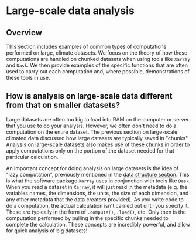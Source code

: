# Large-scale data analysis

## Overview
This section includes examples of common types of computations performed on large, climate datasets. We focus on the theory of how these computations are handled on chunked datasets when using tools like `Xarray` and `Dask`. We then provide examples of the specific functions that are often used to carry out each computation and, where possible, demonstrations of these tools in use.

## How is analysis on large-scale data different from that on smaller datasets?
Large datasets are often too big to load into RAM on the computer or server that you use to do your analysis. However, we often don't need to do a computation on the entire dataset. The previous section on large-scale climated data discussed how large datasets are typically saved in "chunks". Analysis on large-scale datasets also makes use of these chunks in order to apply computations only on the portion of the dataset needed for that particular calculation.

An important concept for doing analysis on large datasets is the idea of "lazy computation", previously mentioned in the [data structure section](https://acdguide.github.io/BigData/data/data-structure.html). This is what the software package `Xarray` uses in conjunction with tools like `Dask`. When you read a dataset in `Xarray`, it will just read in the metadata (e.g. the variables names, the dimensions, the units, the size of each dimension, and any other metadata that the data creators provided). As you write code to do a computation, the actual calculation isn't carried out until you specify it. These are typically in the form of `.compute()`, `.load()`, etc. Only then is the computation performed by pulling in the specific chunks needed to complete the calculation. These concepts are incredibly powerful, and allow for quick analysis of big datasets!

